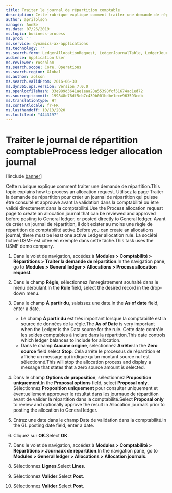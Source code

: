 ```yaml
---
title: Traiter le journal de répartition comptable
description: Cette rubrique explique comment traiter une demande de répartition dans Dynamics 365 Finance.
author: aprilolson
manager: AnnBe
ms.date: 07/26/2019
ms.topic: business-process
ms.prod: ''
ms.service: dynamics-ax-applications
ms.technology: ''
ms.search.form: LedgerAllocationRequest, LedgerJournalTable, LedgerJournalTransAllocation
audience: Application User
ms.reviewer: roschlom
ms.search.scope: Core, Operations
ms.search.region: Global
ms.author: aolson
ms.search.validFrom: 2016-06-30
ms.dyn365.ops.version: Version 7.0.0
ms.openlocfilehash: 33e989d3641ae1eaa28a55398fcf51674ac1ed72
ms.sourcegitcommit: 199848e78df5cb7c439b001bdbe1ece963593cdb
ms.translationtype: HT
ms.contentlocale: fr-FR
ms.lasthandoff: 10/13/2020
ms.locfileid: "4443197"
---
```

# <a name="process-ledger-allocation-journal"></a><span data-ttu-id="c7f7c-103">Traiter le journal de répartition comptable</span><span class="sxs-lookup"><span data-stu-id="c7f7c-103">Process ledger allocation journal</span></span>

[!include [banner](../../includes/banner.md)]

<span data-ttu-id="c7f7c-104">Cette rubrique explique comment traiter une demande de répartition.</span><span class="sxs-lookup"><span data-stu-id="c7f7c-104">This topic explains how to process an allocation request.</span></span> <span data-ttu-id="c7f7c-105">Utilisez la page Traiter la demande de répartition pour créer un journal de répartition qui puisse être consulté et approuvé avant la validation dans la comptabilité ou être validé directement dans la comptabilité.</span><span class="sxs-lookup"><span data-stu-id="c7f7c-105">Use the Process allocation request page to create an allocation journal that can be reviewed and approved before posting to General ledger, or posted directly to General ledger.</span></span> <span data-ttu-id="c7f7c-106">Avant de créer un journal de répartition, il doit exister au moins une règle de répartition de comptabilité active.</span><span class="sxs-lookup"><span data-stu-id="c7f7c-106">Before you can create an allocations journal, there must be least one active Ledger allocation rule.</span></span> <span data-ttu-id="c7f7c-107">La société fictive USMF est citée en exemple dans cette tâche.</span><span class="sxs-lookup"><span data-stu-id="c7f7c-107">This task uses the USMF demo company.</span></span>

1. <span data-ttu-id="c7f7c-108">Dans le volet de navigation, accédez à **Modules > Comptabilité > Répartitions > Traiter la demande de répartition**.</span><span class="sxs-lookup"><span data-stu-id="c7f7c-108">In the navigation pane, go to **Modules > General ledger > Allocations > Process allocation request**.</span></span>
2. <span data-ttu-id="c7f7c-109">Dans le champ **Règle**, sélectionnez l’enregistrement souhaité dans le menu déroulant.</span><span class="sxs-lookup"><span data-stu-id="c7f7c-109">In the **Rule** field, select the desired record in the drop-down menu.</span></span>
3. <span data-ttu-id="c7f7c-110">Dans le champ **À partir du**, saisissez une date.</span><span class="sxs-lookup"><span data-stu-id="c7f7c-110">In the **As of date** field, enter a date.</span></span>

    - <span data-ttu-id="c7f7c-111">Le champ **À partir du** est très important lorsque la comptabilité est la source de données de la règle.</span><span class="sxs-lookup"><span data-stu-id="c7f7c-111">The **As of Date** is very important when the Ledger is the Data source for the rule.</span></span> <span data-ttu-id="c7f7c-112">Cette date contrôle les soldes comptables à inclure dans la répartition.</span><span class="sxs-lookup"><span data-stu-id="c7f7c-112">This date controls which ledger balances to include for allocation.</span></span>  
    - <span data-ttu-id="c7f7c-113">Dans le champ **Aucune origine**, sélectionnez **Arrêter**.</span><span class="sxs-lookup"><span data-stu-id="c7f7c-113">In the **Zero source** field select **Stop**.</span></span> <span data-ttu-id="c7f7c-114">Cela arrête le processus de répartition et affiche un message qui indique qu’un montant source nul est sélectionné.</span><span class="sxs-lookup"><span data-stu-id="c7f7c-114">This will stop the allocation process and display a message that states that a zero source amount is selected.</span></span>  

4. <span data-ttu-id="c7f7c-115">Dans le champ **Options de proposition**, sélectionnez **Proposition uniquement**.</span><span class="sxs-lookup"><span data-stu-id="c7f7c-115">In the **Proposal options** field, select **Proposal only**.</span></span> <span data-ttu-id="c7f7c-116">Sélectionnez **Proposition uniquement** pour consulter uniquement et éventuellement approuver le résultat dans les journaux de répartition avant de valider la répartition dans la comptabilité.</span><span class="sxs-lookup"><span data-stu-id="c7f7c-116">Select **Proposal only** to review and optionally approve the result in Allocation journals prior to posting the allocation to General ledger.</span></span>  
5. <span data-ttu-id="c7f7c-117">Entrez une date dans le champ Date de validation dans la comptabilité.</span><span class="sxs-lookup"><span data-stu-id="c7f7c-117">In the GL posting date field, enter a date.</span></span>
6. <span data-ttu-id="c7f7c-118">Cliquez sur **OK**.</span><span class="sxs-lookup"><span data-stu-id="c7f7c-118">Select **OK**.</span></span>
7. <span data-ttu-id="c7f7c-119">Dans le volet de navigation, accédez à **Modules > Comptabilité > Répartitions > Journaux de répartition**.</span><span class="sxs-lookup"><span data-stu-id="c7f7c-119">In the navigation pane, go to **Modules > General ledger > Allocations > Allocation journals**.</span></span>
8. <span data-ttu-id="c7f7c-120">Sélectionnez **Lignes**.</span><span class="sxs-lookup"><span data-stu-id="c7f7c-120">Select **Lines**.</span></span>
9. <span data-ttu-id="c7f7c-121">Sélectionnez **Valider**.</span><span class="sxs-lookup"><span data-stu-id="c7f7c-121">Select **Post**.</span></span>
10. <span data-ttu-id="c7f7c-122">Sélectionnez **Valider**.</span><span class="sxs-lookup"><span data-stu-id="c7f7c-122">Select **Post**.</span></span>

